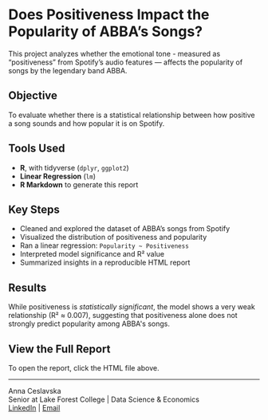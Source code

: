 # Does Positiveness Impact the Popularity of ABBA’s Songs?

This project analyzes whether the emotional tone - measured as “positiveness” from Spotify’s audio features — affects the popularity of songs by the legendary band ABBA.

## Objective
To evaluate whether there is a statistical relationship between how positive a song sounds and how popular it is on Spotify.

## Tools Used
- **R**, with tidyverse (`dplyr`, `ggplot2`)
- **Linear Regression** (`lm`)
- **R Markdown** to generate this report

## Key Steps
- Cleaned and explored the dataset of ABBA’s songs from Spotify
- Visualized the distribution of positiveness and popularity
- Ran a linear regression: `Popularity ~ Positiveness`
- Interpreted model significance and R² value
- Summarized insights in a reproducible HTML report

## Results
While positiveness is *statistically significant*, the model shows a very weak relationship (R² ≈ 0.007), suggesting that positiveness alone does not strongly predict popularity among ABBA's songs.

## View the Full Report
To open the report, click the HTML file above.

---

Anna Ceslavska  
Senior at Lake Forest College | Data Science & Economics  
[LinkedIn](https://www.linkedin.com/in/anna-ceslavska/) | [Email](mailto:ceslavskaa77@lakeforest.edu)

